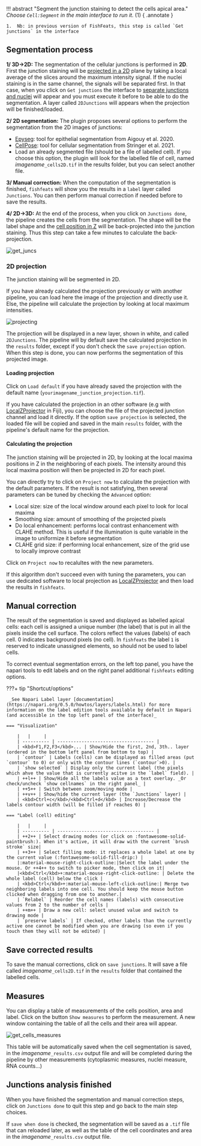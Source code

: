 !!! abstract "Segment the junction staining to detect the cells apical area."
    _Choose `Cell:Segment` in the main interface to run it._ (1)
    { .annotate }

    1.  Nb: in previous version of FishFeats, this step is called `Get junctions` in the interface


## Segmentation process

**1/ 3D->2D:** The segmentation of the cellular junctions is performed in **2D**. First the junction staining will be [projected in a 2D](#2d-projection) plane by taking a local average of the slices around the maximum intensity signal. If the nuclei staining is in the same channel, the signals will be separated first. In that case, when you click on `Get junctions` the interface to [separate junctions and nuclei](Separate-junctions-and-nuclei.md) will appear and you must execute it before to be able to do the segmentation. A layer called `2DJunctions` will appears when the projection will be finished/loaded.

**2/ 2D segmentation:** The plugin proposes several options to perform the segmentation from the 2D images of junctions:

* [Epyseg](https://github.com/baigouy/EPySeg): tool for epithelial segmentation from Aigouy et al. 2020.
* [CellPose](https://www.cellpose.org/): tool for cellular segmentation from Stringer et al. 2021.
* Load an already segmented file (should be a file of labelled cell). If you choose this option, the plugin will look for the labelled file of cell, named _imagename_`_cells2D.tif` in the results folder, but you can select another file.

**3/ Manual correction:** When the computation of the segmentation is finished, `fishfeats` will show you the results in a `label` layer called `Junctions`. You can then perform manual correction if needed before to save the results.

**4/ 2D->3D:** At the end of the process, when you click on `Junctions done`, the pipeline creates the cells from the segmentation. The shape will be the label shape and the [cell position in Z](3d-cell-positions.md) will be back-projected into the junction staining. Thus this step can take a few minutes to calculate the back-projection. 

![get_juncs](imgs/get_juncs.png)

### 2D projection 

The junction staining will be segmented in 2D. 

If you have already calculated the projection previously or with another pipeline, you can load here the image of the projection and directly use it. Else, the pipeline will calculate the projection by looking at local maximum intensities.

![projecting](imgs/projection.png)

The projection will be displayed in a new layer, shown in white, and called `2DJunctions`.
The pipeline will by default save the calculated projection in the `results` folder, except if you don't check the `save projection` option. When this step is done, you can now performs the segmentation of this projected image.

#### Loading projection

Click on `Load default` if you have already saved the projection with the default name (`yourimagename_junction_projection.tif`).

If you have calculated the projection in an other software (e.g with [LocalZProjector](https://gitlab.pasteur.fr/iah-public/localzprojector) in Fiji), you can choose the file of the projected junction channel and load it directly. 
If the option `save projection` is selected, the loaded file will be copied and saved in the main `results` folder, with the pipeline's default name for the projection.

#### Calculating the projection

The junction staining will be projected in 2D, by looking at the local maxima positions in Z in the neighboring of each pixels.
The intensity around this local maxima position will then be projected in 2D for each pixel.

You can directly try to click on `Project now` to calculate the projection with the default parameters.
If the result is not satisfying, then several parameters can be tuned by checking the `Advanced` option:
* Local size: size of the local window around each pixel to look for local maxima
* Smoothing size: amount of smoothing of the projected pixels
* Do local enhancement: performs local contrast enhancement with CLAHE method. This is useful if the illumination is quite variable in the image to uniformize it before segmentation
* CLAHE grid size: if performing local enhancement, size of the grid use to locally improve contrast

Click on `Project now` to recalultes with the new parameters.

If this algorithm don't succeed even with tuning the parameters, you can use dedicated software to local projection as [LocalZProjector](https://gitlab.pasteur.fr/iah-public/localzprojector) and then load the results in `fishfeats`.


## Manual correction

The result of the segmentation is saved and displayed as labelled apical cells: each cell is assigned a unique number (the label) that is put in all the pixels inside the cell surface. The colors reflect the values (labels) of each cell. 0 indicates background pixels (no cell). In `fishfeats` the label `1` is reserved to indicate unassigned elements, so should not be used to label cells.

To correct eventual segmentation errors, on the left top panel, you have the napari tools to edit labels and on the right panel additional `fishfeats` editing options.

???+ tip "Shortcut/options"
    
     _See Napari Label layer [documentation](https://napari.org/0.5.0/howtos/layers/labels.html) for more information on the label edition tools available by default in Napari (and accessible in the top left panel of the interface)_

	=== "Visualization"
	
		|   |     |	
		| ---------- | ------------------------------------ |
		| <kbd>F1,F2,F3</kbd>... | Show/Hide the first, 2nd, 3th.. layer (ordered in the bottom left panel from bottom to top) |
		| `contour` | Labels (cells) can be displayed as filled areas (put `contour` to 0) or only with the contour lines (`contour`>0). |
		| `show selected` | Display only the current label (the pixels which ahve the value that is currently acitve in the `label` field). |
		| ++l++ | Show/Hide all the labels value as a text overlay. _Or check/uncheck `show cellnames` in the right panel_ |
		| ++5++ | Switch between zoom/moving mode |
		| ++v++ | Show/hide the current layer (the `Junctions` layer) |
		| <kbd>Ctrl+c</kbd>/<kbd>Ctrl+d</kbd> | Increase/Decrease the labels contour width (will be filled if reaches 0) |

	=== "Label (cell) editing"

		|   |     |	
		| ---------- | ------------------------------------ |
		| ++2++ | Select drawing modes (or click on :fontawesome-solid-paintbrush:). When it's active, it will draw with the current `brush stroke` size|
		| ++3++ | Select filling mode: it replaces a whole label at one by the current value (:fontawesome-solid-fill-drip:) |
		|:material-mouse-right-click-outline:|Select the label under the mouse. Or ++4++ to switch to picker mode, then click on it|
		|<kbd>Ctrl</kbd>+:material-mouse-right-click-outline: | Delete the whole label (cell) below the click |
		| <kbd>Ctrl</kbd>+:material-mouse-left-click-outline:| Merge two neighboring labels into one cell. You should keep the mouse button clicked when dragging from one to another.|
		| `Relabel` | Reorder the cell names (labels) with consecutive values from 2 to the number of cells |
		| ++m++ | Draw a new cell: select unused value and switch to drawing mode |
		| `preserve labels` | If checked, other labels than the currently active one cannot be modified when you are drawing (so even if you touch them they will not be edited) |


## Save corrected results

To save the manual corrections, click on `save junctions`. It will save a file called _imagename_`_cells2D.tif` in the `results` folder that contained the labelled cells.

## Measures
You can display a table of measurements of the cells position, area and label. Click on the button `Show measures` to perform the measurement. A new window containing the table of all the cells and their area will appear.

![get_cells_measures](imgs/measurecells.png)

This table will be automatically saved when the cell segmentation is saved, in the _imagename_`_results.csv` output file and will be completed during the pipeline by other measurements (cytoplasmic measures, nuclei measure, RNA counts...)

## Junctions analysis finished

When you have finished the segmentation and manual correction steps, click on `Junctions done` to quit this step and go back to the main step choices.

If `save when done` is checked, the segmentation will be saved as a `.tif` file that can reloaded later, as well as the table of the cell coordinates and area in the _imagename_`_results.csv` output file.

